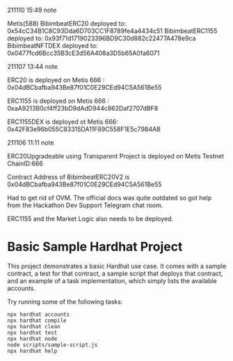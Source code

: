 211110 15:49 note

Metis(588)
BibimbeatERC20 deployed to: 0x54cC34B1C8C93Dda6D703CC1F8789fe4a4434c51
BibimbeatERC1155 deployed to: 0x93f71d1719023396BD9C30d882c22477A478e9ca
BibimbeatNFTDEX deployed to: 0x0477fcd6Bcc35B3cE3d56A408a3D5b65A0fa6071


211107 13:44 note


ERC20 is deployed on Metis 666 :
0x04dBCbafba943Be87f01C0E29CEd94C5A561Be55 

ERC1155 is deployed on Metis 666 :
0xaA9213B0cf4ff23bD9dAdD944c862Daf2707dBF8

ERC1155DEX is deployed ot Metis 666:
0x42F83e96b055C83315DA11F89C558F1E5c7984AB

211106 11:11 note

ERC20Upgradeable using Transparent Project is deployed on Metis Testnet ChainID:666

Contract Address of BibimbeatERC20V2 is 0x04dBCbafba943Be87f01C0E29CEd94C5A561Be55

Had to get rid of OVM. The official docs was quite outdated so got help from the Hackathon Dev Support Telegram chat room.

ERC1155 and the Market Logic also needs to be deployed. 

# Basic Sample Hardhat Project

This project demonstrates a basic Hardhat use case. It comes with a sample contract, a test for that contract, a sample script that deploys that contract, and an example of a task implementation, which simply lists the available accounts.

Try running some of the following tasks:

```shell
npx hardhat accounts
npx hardhat compile
npx hardhat clean
npx hardhat test
npx hardhat node
node scripts/sample-script.js
npx hardhat help
```
